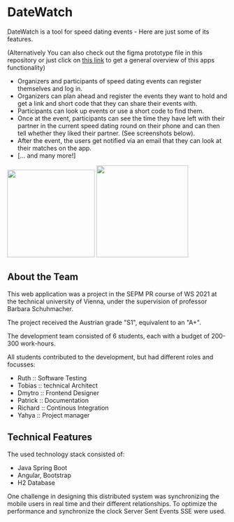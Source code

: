 # DateWatch

DateWatch is a tool for speed dating events - Here are just some of its features.

(Alternatively You can also check out the figma prototype file in this repository or just click on [this link](https://www.figma.com/file/VfUssciRWQJCU6zIxfyD3h/DateWatch-(Read-Only)?node-id=9%3A1033)
to get a general overview of this apps functionality)

* Organizers and participants of speed dating events can register themselves and log in.
* Organizers can plan ahead and register the events they want to hold and get a link and short code that they can share their events with.
* Participants can look up events or use a short code to find them.
* Once at the event, participants can see the time they have left with their partner in the current speed dating round on their phone and can then tell whether they liked their partner.
(See screenshots below).
* After the event, the users get notified via an email that they can look at their matches on the app.
* [... and many more!]

<p float="left">
  <img src="https://user-images.githubusercontent.com/61852663/158476399-f38d6e1a-a615-4c87-9f36-ffe7eef44a3b.png" width="200">
  <img src="https://user-images.githubusercontent.com/61852663/158476483-423f6aec-e985-4a71-957e-486c673daa0a.png" width="210">
</p>


## About the Team

This web application was a project in the SEPM PR course of WS 2021 at the technical university of Vienna, under the supervision of professor Barbara Schuhmacher.

The project received the Austrian grade "S1", equivalent to an "A+". 


The development team consisted of 6 students, each with a budget of 200-300 work-hours.

All students contributed to the development, but had different roles and focusses:
<ul>
    <li>Ruth :: Software Testing</li>
    <li>Tobias :: technical Architect</li>
    <li>Dmytro :: Frontend Designer</li>
    <li>Patrick :: Documentation</li>
    <li>Richard :: Continous Integration</li>
    <li>Yahya :: Project manager</li>
</ul>

## Technical Features
The used technology stack consisted of:
* Java Spring Boot
* Angular, Bootstrap
* H2 Database

One challenge in designing this distributed system was synchronizing the mobile users in real time and their different relationships.
To optimize the performance and synchronize the clock Server Sent Events SSE were used.
